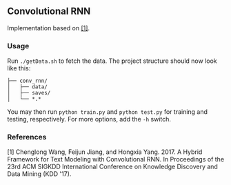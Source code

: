 ## Convolutional RNN

Implementation based on [[1]](http://dl.acm.org/citation.cfm?id=3098140).

### Usage

Run `./getData.sh` to fetch the data. The project structure should now look like this:

```
├── conv_rnn/
│   ├── data/
│   ├── saves/
│   └── *.*
```
You may then run `python train.py` and `python test.py` for training and testing, respectively. For more options, add the `-h` switch.

### References
[1] Chenglong Wang, Feijun Jiang, and Hongxia Yang. 2017. A Hybrid Framework for Text Modeling with Convolutional RNN. In Proceedings of the 23rd ACM SIGKDD International Conference on Knowledge Discovery and Data Mining (KDD '17).
